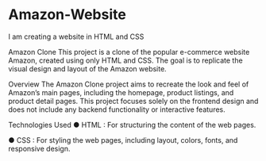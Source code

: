 # Amazon-Website
I am creating a website in HTML and CSS 

Amazon Clone
This project is a clone of the popular e-commerce website Amazon, created using only HTML and CSS. The goal is to replicate the visual design and layout of the Amazon website.


Overview
The Amazon Clone project aims to recreate the look and feel of Amazon’s main pages, including the homepage, product listings, and product detail pages. This project focuses solely on the frontend design and does not include any backend functionality or interactive features.

Technologies Used
● HTML : For structuring the content of the web pages.

● CSS : For styling the web pages, including layout, colors, fonts, and responsive design.


